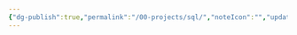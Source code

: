 ```yaml
---
{"dg-publish":true,"permalink":"/00-projects/sql/","noteIcon":"","updated":"2024-06-25T15:35:58.814+02:00"}
---
```



